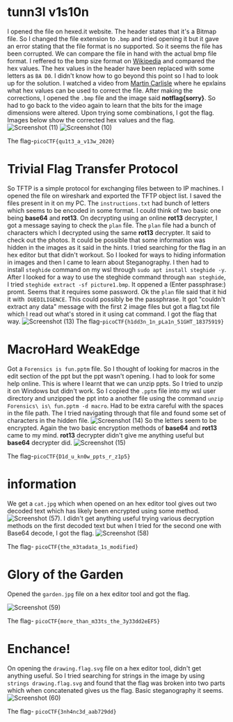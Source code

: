 # tunn3l v1s10n

I opened the file on hexed.it website. The header states that it's a Bitmap file. So I changed the file extension to `.bmp` and tried opening it but it gave an error stating that the file format is no supported. So it seems the file has been corrupted. We can compare the file in hand with the actual bmp file format. I reffered to the bmp size format on [Wikipedia](https://en.wikipedia.org/wiki/BMP_file_format) and compared the hex values. The hex values  in the header have been replaced with some letters as `BA D0`. I didn't know how to  go beyond this point so I had to look up for the solution. I watched a video from [Martin Carlisle](https://www.youtube.com/watch?v=X4kJiQdDn7M) where he epxlains what hex values can be used to correct the file. After making the corrections, I opened the `.bmp` file and the image said **notflag{sorry}**. So had to go back to the video again to learn that the bits for the image dimensions were altered. Upon trying some combinations, I got the flag. Images below show the corrected hex values and the flag.
![Screenshot (11)](https://github.com/Wixter07/CRYPTONITE-JTP-2/assets/150792650/fa9a684e-becf-48f7-bab9-7eb4d6841d9a)
![Screenshot (10)](https://github.com/Wixter07/CRYPTONITE-JTP-2/assets/150792650/32588c1d-ce47-4754-a91e-f2f16ec1f60f)

The flag-`picoCTF{qu1t3_a_v13w_2020}`

# Trivial Flag Transfer Protocol

So TFTP is a simple protocol for exchanging files between to IP machines. I opened the file on wireshark and exported the TFTP object list. I saved the files present in it on my PC. The `instructions.txt` had bunch of letters which seems to be encoded in some format. I could think of two basic one being **base64** and **rot13**. On decrypting using an online **rot13** decrypter, I got a message saying to check the `plan` file. The `plan` file had a bunch of characters which I decrypted using the same **rot13** decrypter. It said to check out the photos. It could be possible that some information was hidden in the images as it said in the hints. I tried searching for the flag in an hex editor but that didn't workout. So I looked for ways to hiding information in images and then I came to learn about Steganography. I then had to install `steghide` command on my wsl through `sudo apt install steghide -y`. After I looked for a way to use the steghide command through `man steghide`, I tried `steghide extract -sf picture1.bmp`. It oppened a (Enter passphrase:) promt. Seems that it requires some password. Ok the `plan` file said that it hid it with` DUEDILIGENCE`. This could possibly be the passphrase. It got "couldn't extract any data" message with the first 2 image files but got a flag.txt file which I read out what's stored in it using cat command. I got the flag that way.
![Screenshot (13)](https://github.com/Wixter07/CRYPTONITE-JTP-2/assets/150792650/98976330-0d14-4da5-9a6f-08a17134b3b7)
The flag-`picoCTF{h1dd3n_1n_pLa1n_51GHT_18375919}`
# MacroHard WeakEdge

Got a `Forensics is fun.pptm` file. So I thought of looking for macros in the edit section of the ppt but the ppt wasn't opening. I had to look for some help online. This is where I learnt that we can unzip ppts. So I tried to unzip it on Windows but didn't work. So I copied the `.pptm` file into my wsl user directory and unzipped the ppt into a another file using the command `unzip Forensics\ is\ fun.pptm -d macro`. Had to be extra careful with the spaces in the file path. The I tried navigating through that file and found some set of characters in the hidden file.
![Screenshot (14)](https://github.com/Wixter07/CRYPTONITE-JTP-2/assets/150792650/cf99b0e7-c54d-4278-90c7-73a0f8bab08e)
So the letters seem to be encrypted. Again the two basic encryption methods of **base64** and **rot13**  came to my mind. **rot13** decrypter didn't give me anything useful but **base64** decrypter did.
![Screenshot (15)](https://github.com/Wixter07/CRYPTONITE-JTP-2/assets/150792650/9fdf2917-5b68-48b4-9b22-43498dfd758b)

The flag-`picoCTF{D1d_u_kn0w_ppts_r_z1p5}`

# information

We get a `cat.jpg` which when opened on an hex editor tool gives out two decoded text which has likely been encrypted using some method.
![Screenshot (57)](https://github.com/Wixter07/HARSHITH-JTP-2/assets/150792650/d433cea2-f1c7-4b1c-bda2-bb859ed03512).
I didn't get anything useful trying various decryption methods on the first decoded text but when I tried for the second one with Base64 decode, I got the flag.
![Screenshot (58)](https://github.com/Wixter07/HARSHITH-JTP-2/assets/150792650/66b9a426-0d66-470f-80c5-b76ba08fc1e5)

The flag- `picoCTF{the_m3tadata_1s_modified}`

# Glory of the Garden

Opened the `garden.jpg` file on a hex editor tool and got the flag.

![Screenshot (59)](https://github.com/Wixter07/HARSHITH-JTP-2/assets/150792650/0beb8cc5-078a-4789-a07a-527236645fc6)

The flag- `picoCTF{more_than_m33ts_the_3y33dd2eEF5}`

# Enchance!

On opening the `drawing.flag.svg` file on a hex editor tool, didn't get anything useful. So I tried searching for strings in the image by using `strings drawing.flag.svg` and found that the flag was broken into two parts which when concatenated gives us the flag. Basic steganography it seems.
![Screenshot (60)](https://github.com/Wixter07/HARSHITH-JTP-2/assets/150792650/6bd60bca-6368-40ab-802b-7898b7171dd5)

 The flag- `picoCTF{3nh4nc3d_aab729dd}`


